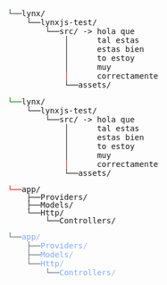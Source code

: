 <style>
/* Estilo para modo claro */
@media (prefers-color-scheme: light) {
  .light-dark {
    color: #333b3c;
  }
}

/* Estilo para modo oscuro */
@media (prefers-color-scheme: dark) {
  .light-dark {
    color:  #efefec;
  }
}
</style>
<pre>
<span class="light-dark">└──</span>lynx/
    └──lynxjs-test/
        └──src/ -> hola que
            │      tal estas
            │      estas bien
            │      to estoy
            │      muy
            <span style="color: red;">│</span>      correctamente
            └──assets/
</pre>

<pre>
<span style="color:green;">└──</span>lynx/
    └──lynxjs-test/
        └──src/ -> hola que
            │      tal estas
            │      estas bien
            │      to estoy
            │      muy
            <span style="color: red;">│</span>      correctamente
            └──assets/
</pre>
<pre style="font-family:monospace;line-height:1em">
<span style="color:red">└──</span>app/
    ├──Providers/
    ├──Models/
    └──Http/
        └──Controllers/
</pre>
<pre style="font-family:monospace;line-height:1em:background-color:#FFFFFF00"><span style="color:#82aaffFF"><span style="color:#5c6370FF">└──</span>app</span><span style="color:#a6b8d9FF">/</span>
<span style="color:#82aaffFF">    <span style="color:#5c6370FF">├──</span>Providers</span><span style="color:#a6b8d9FF">/</span>
<span style="color:#82aaffFF">    <span style="color:#5c6370FF">├──</span>Models</span><span style="color:#a6b8d9FF">/</span>
<span style="color:#82aaffFF">    <span style="color:#5c6370FF">└──</span>Http</span><span style="color:#a6b8d9FF">/</span>
<span style="color:#82aaffFF">        <span style="color:#5c6370FF">└──</span>Controllers</span><span style="color:#a6b8d9FF">/</span>
</pre>
